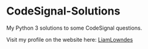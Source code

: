 # CodeSignal-Solutions
My Python 3 solutions to some CodeSignal questions.

Visit my profile on the website here: [LiamLowndes](https://app.codesignal.com/profile/liam_l5)
